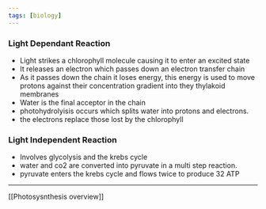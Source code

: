 ```yaml
---
tags: [biology]
---
```

### Light Dependant Reaction
- Light strikes a chlorophyll molecule causing it to enter an excited state
- It releases an electron which passes down an electron transfer chain
- As it passes down the chain it loses energy, this energy is used to move protons against their concentration gradient into they thylakoid membranes
- Water is the final acceptor in the chain
- photohydrolyisis occurs which splits water into protons and electrons.
- the electrons replace those lost by the chlorophyll

### Light Independent Reaction
- Involves glycolysis and the krebs cycle
- water and co2 are converted into pyruvate in a multi step reaction.
- pyruvate enters the krebs cycle and flows twice to produce 32 ATP

---
[[Photosysnthesis overview]]
